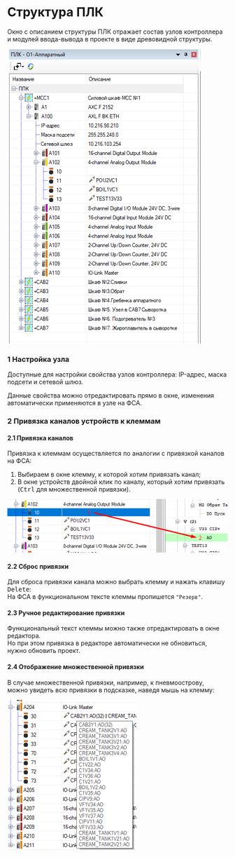 # Структура ПЛК #

Окно с описанием структуры ПЛК отражает состав узлов контроллера и 
модулей ввода-вывода в проекте в виде древовидной структуры.

![](images/StructPLC.png)


### 1 Настройка узла ###

Доступные для настройки свойства узлов контроллера: IP-адрес,
маска подсети и сетевой шлюз.

Данные свойства можно отредактировать прямо в окне,
изменения автоматически применяются в узле на ФСА.

### 2 Привязка каналов устройств к клеммам ###

#### 2.1 Привязка каналов ####

Привязка к клеммам осуществляется по аналогии с привязкой каналов на ФСА:
  1. Выбираем в окне клемму, к которой хотим привязать канал;
  2. В окне устройств двойной клик по каналу, который хотим привязать 
  (<kbd>Ctrl</kbd> для множественной привязки).

![](images/Binding.png)


#### 2.2 Сброс привязки ####

Для сброса привязки канала можно выбрать клемму и нажать клавишу 
<kbd>Delete</kbd>: <br/>
На ФСА в функциональном тексте клеммы пропишется `"Резерв"`.


#### 2.3 Ручное редактирование привязки ####

Функциональный текст клеммы можно также отредактировать в окне редактора. <br/>
Но при этом привязка в редакторе автоматически не обновиться,
нужно обновить проект.


#### 2.4 Отображение множественной привязки ####

В случае множественной привязки, например, к пневмоострову, <br>
можно увидеть всю привязки в подсказке, наведя мышь на клемму:

![](images/ClampToolTip.png)